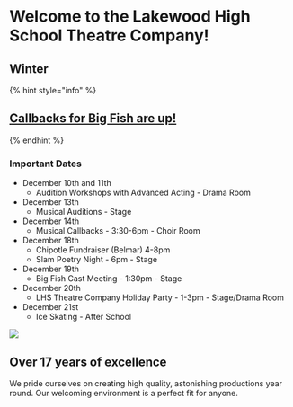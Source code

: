 # Welcome to the Lakewood High School Theatre Company!

## Winter

{% hint style="info" %}
## [Callbacks for Big Fish are up!](current-season/big-fish.md)
{% endhint %}

### Important Dates

* December 10th and 11th
  * Audition Workshops with Advanced Acting - Drama Room
* December 13th
  * Musical Auditions - Stage
* December 14th
  * Musical Callbacks - 3:30-6pm - Choir Room
* December 18th
  * Chipotle Fundraiser \(Belmar\) 4-8pm
  * Slam Poetry Night - 6pm - Stage
* December 19th
  * Big Fish Cast Meeting - 1:30pm - Stage
* December 20th
  * LHS Theatre Company Holiday Party - 1-3pm - Stage/Drama Room
* December 21st
  * Ice Skating - After School

![](.gitbook/assets/tix-on-sale.png)

## Over 17 years of excellence

We pride ourselves on creating high quality, astonishing productions year round. Our welcoming environment is a perfect fit for anyone.

